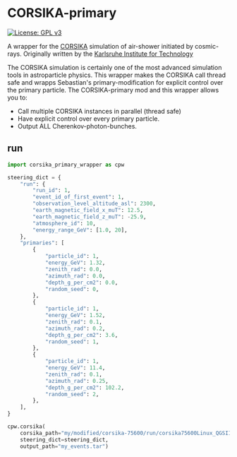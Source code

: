 # CORSIKA-primary

[![License: GPL v3](https://img.shields.io/badge/License-GPL%20v3-blue.svg)](https://www.gnu.org/licenses/gpl-3.0)

A wrapper for the [CORSIKA](https://www.ikp.kit.edu/corsika/) simulation of air-shower initiated by cosmic-rays. Originally written by the [Karlsruhe Institute for Technology](https://www.kit.edu/)

The CORSIKA simulation is certainly one of the most advanced simulation tools in astroparticle physics. This wrapper makes the CORSIKA call thread safe and wrapps Sebastian's primary-modification for explicit control over the primary particle. The CORSIKA-primary mod and this wrapper allows you to:

- Call multiple CORSIKA instances in parallel (thread safe)
- Have explicit control over every primary particle.
- Output ALL Cherenkov-photon-bunches.

## run
```python
import corsika_primary_wrapper as cpw

steering_dict = {
    "run": {
        "run_id": 1,
        "event_id_of_first_event": 1,
        "observation_level_altitude_asl": 2300,
        "earth_magnetic_field_x_muT": 12.5,
        "earth_magnetic_field_z_muT": -25.9,
        "atmosphere_id": 10,
        "energy_range_GeV": [1.0, 20],
    },
    "primaries": [
        {
            "particle_id": 1,
            "energy_GeV": 1.32,
            "zenith_rad": 0.0,
            "azimuth_rad": 0.0,
            "depth_g_per_cm2": 0.0,
            "random_seed": 0,
        },
        {
            "particle_id": 1,
            "energy_GeV": 1.52,
            "zenith_rad": 0.1,
            "azimuth_rad": 0.2,
            "depth_g_per_cm2": 3.6,
            "random_seed": 1,
        },
        {
            "particle_id": 1,
            "energy_GeV": 11.4,
            "zenith_rad": 0.1,
            "azimuth_rad": 0.25,
            "depth_g_per_cm2": 102.2,
            "random_seed": 2,
        },
    ],
}

cpw.corsika(
    corsika_path="my/modified/corsika-75600/run/corsika75600Linux_QGSII_urqmd",
    steering_dict=steering_dict,
    output_path="my_events.tar")

```